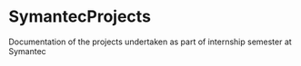 # SymantecProjects
Documentation of the projects undertaken as part of internship semester at Symantec
